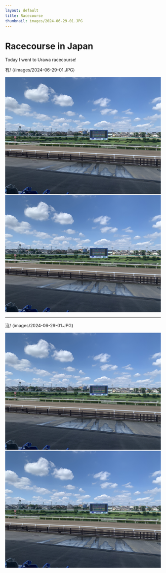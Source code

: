 ```yaml
---
layout: default
title: Racecourse
thumbnail: images/2024-06-29-01.JPG
---
```


# Racecourse in Japan
 
Today I went to Urawa racecourse!


  
有/  (/images/2024-06-29-01.JPG)
  
![p1](/images/2024-06-29-01.JPG)  
![p2](/images/2024-06-29-01.JPG)  
  
  
---
沒/ (images/2024-06-29-01.JPG)
  
![](images/2024-06-29-01.JPG)  
![](images/2024-06-29-01.JPG)  

